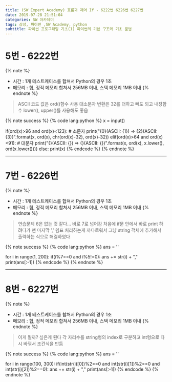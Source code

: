 ```yaml
---
title: (SW Expert Academy) 흐름과 제어 If - 6222번 6226번 6227번
date: 2019-07-28 21:51:04
categories: SW 아카데미
tags: 삼성, 파이썬 ,SW Academy, python
subtitle: 파이썬 프로그래밍 기초(1) 파이썬의 기본 구조와 기초 문법
---
```


# 5번 - 6222번

{% note %}
- 시간 : 1개 테스트케이스를 합쳐서 Python의 경우 1초
- 메모리 : 힙, 정적 메모리 합쳐서 256MB 이내, 스택 메모리 1MB 이내
{% endnote %}

> ASCII 코드 값은 ord()함수 사용
> 대소문자 변환은 32를 더하고 빼도 되고
> 내장함수 lower(), upper()를 사용해도 좋음

{% note success %}
{% code lang:python %}
x = input()

if(ord(x)>96 and ord(x)<123):   # 소문자
    print("{0}(ASCII: {1}) => {2}(ASCII: {3})".format(x, ord(x), chr(ord(x)-32), ord(x)-32))
elif(ord(x)>64 and ord(x)<91):  # 대문자
    print("{}(ASCII: {}) => {}(ASCII: {})".format(x, ord(x), x.lower(), ord(x.lower())))
else:
    print(x)
{% endcode %}
{% endnote %}

-----

# 7번 - 6226번

{% note %}
- 시간 : 1개 테스트케이스를 합쳐서 Python의 경우 1초
- 메모리 : 힙, 정적 메모리 합쳐서 256MB 이내, 스택 메모리 1MB 이내
{% endnote %}

> 연습문제 6은 없는 것 같다... 바로 7로 넘어감
> 처음에 if문 안에서 바로 print 하려다가 맨 마지막 ',' 쉼표 처리하는게 까다로워서 그냥 string 객체에 추가해서 출력하는 식으로 해결하였다

{% note success %}
{% code lang:python %}
ans = ''

for i in range(1, 200):
    if(i%7==0 and i%5!=0):
        ans += str(i) + ","
print(ans[:-1])
{% endcode %}
{% endnote %}


-----

# 8번 - 6227번


{% note %}
- 시간 : 1개 테스트케이스를 합쳐서 Python의 경우 1초
- 메모리 : 힙, 정적 메모리 합쳐서 256MB 이내, 스택 메모리 1MB 이내
{% endnote %}

> 이게 될까? 싶은게 된다
> 각 자리수를 string형의 index로 구분하고 int형으로 다시 바꿔서 조건식을 만듬

{% note success %}
{% code lang:python %}
ans = ''

for i in range(100, 300):
    if(int(str(i)[0])%2==0 and int(str(i)[1])%2==0 and int(str(i)[2])%2==0):
        ans += str(i) + ","
print(ans[:-1])
{% endcode %}
{% endnote %}
